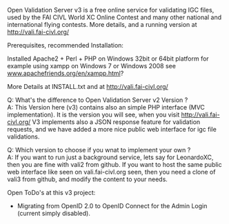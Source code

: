 Open Validation Server v3 is a free online service for validating IGC files, 
used by the FAI CIVL World XC Online Contest and many other national and international flying contests. 
More details, and a running version at http://vali.fai-civl.org/

Prerequisites, recommended Installation:

Installed Apache2 + Perl + PHP on Windows 32bit or 64bit platform
  for example using xampp on Windows 7 or Windows 2008
  see www.apachefriends.org/en/xampp.html?

More Details at INSTALL.txt and at http://vali.fai-civl.org/

Q: What's the difference to Open Validation Server v2 Version ?<br>
A: This Version here (v3) contains also an simple PHP interface (MVC implementation).
It is the version you will see, when you visit http://vali.fai-civl.org/
V3 implements also a JSON response feature for validation requests, 
and we have added a more nice public web interface for igc file validations.

Q: Which version to choose if you wnat to implement your own ?<br>
A: If you want to run just a background service, lets say for LeonardoXC, then you are fine with vali2 from github.
If you want to host the same public web interface like seen on vali.fai-civl.org seen, then you need a clone of vali3 from github,
and modify the content to your needs.

Open ToDo's at this v3 project:
- Migrating from OpenID 2.0 to OpenID Connect for the Admin Login (current simply disabled).